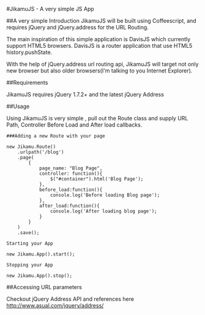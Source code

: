 #JikamuJS - A very simple JS App

##A very simple Introduction
JikamuJS will be built using Coffeescript, and requires jQuery and jQuery.address for the URL Routing.

The main inspiration of this simple application is DavisJS which currently support HTML5 browsers. DavisJS is a router application that use HTML5 history.pushState.

With the help of jQuery.address url routing api, JikamuJS will target not only new browser but also older browsers(I'm talking to you Internet Explorer).

##Requirements

JikamuJS requires jQuery 1.7.2+ and the latest jQuery Address

##Usage

Using JikamuJS is very simple , pull out the Route class and supply URL Path, Controller
Before Load and After load callbacks.

    ###Adding a new Route with your page

    new Jikamu.Route()
        .urlpath('/blog')
        .page(
            {
                page_name: "Blog Page",
                controller: function(){
                    $("#container").html('Blog Page');
                },
                before_load:function(){
                    console.log('Before loading Blog page');
                },
                after_load:function(){
                    console.log('After loading blog page');
                }
            }
        )
        .save();

    Starting your App

    new Jikamu.App().start();

    Stopping your App

    new Jikamu.App().stop();

##Accessing URL parameters

Checkout jQuery Address API and references here
    http://www.asual.com/jquery/address/